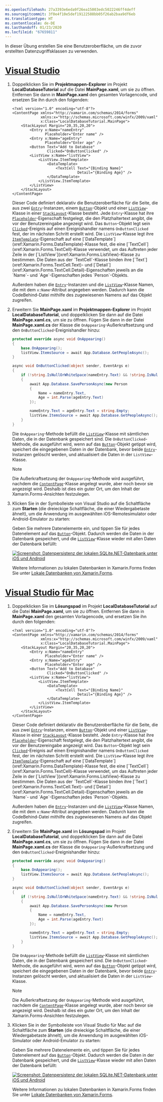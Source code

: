 ```yaml
---
ms.openlocfilehash: 27a3393e6eda9f26ea15003edc5022246ff4deff
ms.sourcegitcommit: 3f0e4f10e5def19122588bb05f26ab2baa9df6eb
ms.translationtype: HT
ms.contentlocale: de-DE
ms.lasthandoff: 01/23/2020
ms.locfileid: "67659811"
---
```

In dieser Übung erstellen Sie eine Benutzeroberfläche, um die zuvor erstellten Datenzugriffsklassen zu verwenden.

# <a name="visual-studiotabvswin"></a>[Visual Studio](#tab/vswin)

1. Doppelklicken Sie im **Projektmappen-Explorer** im Projekt **LocalDatabaseTutorial** auf die Datei **MainPage.xaml**, um sie zu öffnen. Entfernen Sie dann in **MainPage.xaml** den gesamten Vorlagencode, und ersetzen Sie ihn durch den folgenden:

    ```xaml
    <?xml version="1.0" encoding="utf-8"?>
    <ContentPage xmlns="http://xamarin.com/schemas/2014/forms"
                 xmlns:x="http://schemas.microsoft.com/winfx/2009/xaml"
                 x:Class="LocalDatabaseTutorial.MainPage">
        <StackLayout Margin="20,35,20,20">
            <Entry x:Name="nameEntry"
                   Placeholder="Enter name" />
            <Entry x:Name="ageEntry"
                   Placeholder="Enter age" />
            <Button Text="Add to Database"
                    Clicked="OnButtonClicked" />
            <ListView x:Name="listView">
                <ListView.ItemTemplate>
                    <DataTemplate>
                        <TextCell Text="{Binding Name}"
                                  Detail="{Binding Age}" />
                    </DataTemplate>
                </ListView.ItemTemplate>
            </ListView>
        </StackLayout>
    </ContentPage>
    ```

    Dieser Code definiert deklarativ die Benutzeroberfläche für die Seite, die aus zwei [`Entry`](xref:Xamarin.Forms.Entry)-Instanzen, einem [`Button`](xref:Xamarin.Forms.Button)-Objekt und einer [`ListView`](xref:Xamarin.Forms.ListView)-Klasse in einer [`StackLayout`](xref:Xamarin.Forms.StackLayout)-Klasse besteht. Jede `Entry`-Klasse hat ihre [`Placeholder`](xref:Xamarin.Forms.Entry.Placeholder)-Eigenschaft festgelegt, die den Platzhaltertext angibt, die vor der Benutzereingabe angezeigt wird. Das `Button`-Objekt legt sein [`Clicked`](xref:Xamarin.Forms.Button.Clicked)-Ereignis auf einen Ereignishandler namens `OnButtonClicked` fest, der im nächsten Schritt erstellt wird. Die `ListView`-Klasse legt ihre [`ItemTemplate`](xref:Xamarin.Forms.ItemsView`1.ItemTemplate)-Eigenschaft auf eine [`DataTemplate`](xref:Xamarin.Forms.DataTemplate)-Klasse fest, die eine [`TextCell`](xref:Xamarin.Forms.TextCell)-Klasse verwendet, um das Auftreten jeder Zeile in der [`ListView`](xref:Xamarin.Forms.ListView)-Klasse zu bestimmen. Die Daten aus der `TextCell`-Klasse binden ihre [`Text`](xref:Xamarin.Forms.TextCell.Text)- und [`Detail`](xref:Xamarin.Forms.TextCell.Detail)-Eigenschaften jeweils an die `Name`- und `Age`-Eigenschaften jedes `Person`-Objekts.

    Außerdem haben die [`Entry`](xref:Xamarin.Forms.Entry)-Instanzen und die [`ListView`](xref:Xamarin.Forms.ListView)-Klasse Namen, die mit dem `x:Name`-Attribut angegeben werden. Dadurch kann die CodeBehind-Datei mithilfe des zugewiesenen Namens auf das Objekt zugreifen.

1. Erweitern Sie **MainPage.xaml** im **Projektmappen-Explorer** im Projekt **LocalDatabaseTutorial**, und doppelklicken Sie dann auf die Datei **MainPage.xaml.cs**, um sie zu öffnen. Fügen Sie dann in der Datei **MainPage.xaml.cs** der Klasse die `OnAppearing`-Außerkraftsetzung und den `OnButtonClicked`-Ereignishandler hinzu:

    ```csharp
    protected override async void OnAppearing()
    {
        base.OnAppearing();
        listView.ItemsSource = await App.Database.GetPeopleAsync();
    }

    async void OnButtonClicked(object sender, EventArgs e)
    {
        if (!string.IsNullOrWhiteSpace(nameEntry.Text) && !string.IsNullOrWhiteSpace(ageEntry.Text))
        {
            await App.Database.SavePersonAsync(new Person
            {
                Name = nameEntry.Text,
                Age = int.Parse(ageEntry.Text)
            });

            nameEntry.Text = ageEntry.Text = string.Empty;
            listView.ItemsSource = await App.Database.GetPeopleAsync();
        }
    }
    ```

    Die `OnAppearing`-Methode befüllt die [`ListView`](xref:Xamarin.Forms.ListView)-Klasse mit sämtlichen Daten, die in der Datenbank gespeichert sind. Die `OnButtonClicked`-Methode, die ausgeführt wird, wenn auf das [`Button`](xref:Xamarin.Forms.Button)-Objekt getippt wird, speichert die eingegebenen Daten in der Datenbank, bevor beide [`Entry`](xref:Xamarin.Forms.Entry)-Instanzen gelöscht werden, und aktualisiert die Daten in der `ListView`-Klasse.

    > [!NOTE]
    > Die Außerkraftsetzung der `OnAppearing`-Methode wird ausgeführt, nachdem die [`ContentPage`](xref:Xamarin.Forms.ContentPage)-Klasse angelegt wurde, aber noch bevor sie angezeigt wird. Deshalb ist dies ein guter Ort, um den Inhalt der Xamarin.Forms-Ansichten festzulegen.

1. Klicken Sie in der Symbolleiste von Visual Studio auf die Schaltfläche zum **Starten** (die dreieckige Schaltfläche, die einer Wiedergabetaste ähnelt), um die Anwendung im ausgewählten iOS-Remotesimulator oder Android-Emulator zu starten:

    Geben Sie mehrere Datenelemente ein, und tippen Sie für jedes Datenelement auf das [`Button`](xref:Xamarin.Forms.Button)-Objekt. Dadurch werden die Daten in der Datenbank gespeichert, und die [`ListView`](xref:Xamarin.Forms.ListView)-Klasse wieder mit allen Daten der Datenbank befüllt:

    [![Screenshot: Datenpersistenz der lokalen SQLite.NET-Datenbank unter iOS und Android](../images/consume-data-access-classes.png "Datenpersistenz der lokalen Datenbank")](../images/consume-data-access-classes-large.png#lightbox "Datenpersistenz der lokalen Datenbank")

    Weitere Informationen zu lokalen Datenbanken in Xamarin.Forms finden Sie unter [Lokale Datenbanken von Xamarin.Forms](~/xamarin-forms/data-cloud/data/databases.md).

# <a name="visual-studio-for-mactabvsmac"></a>[Visual Studio für Mac](#tab/vsmac)

1. Doppelklicken Sie im **Lösungspad** im Projekt **LocalDatabaseTutorial** auf die Datei **MainPage.xaml**, um sie zu öffnen. Entfernen Sie dann in **MainPage.xaml** den gesamten Vorlagencode, und ersetzen Sie ihn durch den folgenden:

    ```xaml
    <?xml version="1.0" encoding="utf-8"?>
    <ContentPage xmlns="http://xamarin.com/schemas/2014/forms"
                 xmlns:x="http://schemas.microsoft.com/winfx/2009/xaml"
                 x:Class="LocalDatabaseTutorial.MainPage">
        <StackLayout Margin="20,35,20,20">
            <Entry x:Name="nameEntry"
                   Placeholder="Enter name" />
            <Entry x:Name="ageEntry"
                   Placeholder="Enter age" />
            <Button Text="Add to Database"
                    Clicked="OnButtonClicked" />
            <ListView x:Name="listView">
                <ListView.ItemTemplate>
                    <DataTemplate>
                        <TextCell Text="{Binding Name}"
                                  Detail="{Binding Age}" />
                    </DataTemplate>
                </ListView.ItemTemplate>
            </ListView>
        </StackLayout>
    </ContentPage>
    ```

    Dieser Code definiert deklarativ die Benutzeroberfläche für die Seite, die aus zwei [`Entry`](xref:Xamarin.Forms.Entry)-Instanzen, einem [`Button`](xref:Xamarin.Forms.Button)-Objekt und einer [`ListView`](xref:Xamarin.Forms.ListView)-Klasse in einer [`StackLayout`](xref:Xamarin.Forms.StackLayout)-Klasse besteht. Jede `Entry`-Klasse hat ihre [`Placeholder`](xref:Xamarin.Forms.Entry.Placeholder)-Eigenschaft festgelegt, die den Platzhaltertext angibt, die vor der Benutzereingabe angezeigt wird. Das `Button`-Objekt legt sein [`Clicked`](xref:Xamarin.Forms.Button.Clicked)-Ereignis auf einen Ereignishandler namens `OnButtonClicked` fest, der im nächsten Schritt erstellt wird. Die `ListView`-Klasse legt ihre [`ItemTemplate`](xref:Xamarin.Forms.ItemsView`1.ItemTemplate)-Eigenschaft auf eine [`DataTemplate`](xref:Xamarin.Forms.DataTemplate)-Klasse fest, die eine [`TextCell`](xref:Xamarin.Forms.TextCell)-Klasse verwendet, um das Auftreten jeder Zeile in der [`ListView`](xref:Xamarin.Forms.ListView)-Klasse zu bestimmen. Die Daten aus der `TextCell`-Klasse binden ihre [`Text`](xref:Xamarin.Forms.TextCell.Text)- und [`Detail`](xref:Xamarin.Forms.TextCell.Detail)-Eigenschaften jeweils an die `Name`- und `Age`-Eigenschaften jedes `Person`-Objekts.

    Außerdem haben die [`Entry`](xref:Xamarin.Forms.Entry)-Instanzen und die [`ListView`](xref:Xamarin.Forms.ListView)-Klasse Namen, die mit dem `x:Name`-Attribut angegeben werden. Dadurch kann die CodeBehind-Datei mithilfe des zugewiesenen Namens auf das Objekt zugreifen.

1. Erweitern Sie **MainPage.xaml** im **Lösungspad** im Projekt **LocalDatabaseTutorial**, und doppelklicken Sie dann auf die Datei **MainPage.xaml.cs**, um sie zu öffnen. Fügen Sie dann in der Datei **MainPage.xaml.cs** der Klasse die `OnAppearing`-Außerkraftsetzung und den `OnButtonClicked`-Ereignishandler hinzu:

    ```csharp
    protected override async void OnAppearing()
    {
        base.OnAppearing();
        listView.ItemsSource = await App.Database.GetPeopleAsync();
    }

    async void OnButtonClicked(object sender, EventArgs e)
    {
        if (!string.IsNullOrWhiteSpace(nameEntry.Text) && !string.IsNullOrWhiteSpace(ageEntry.Text))
        {
            await App.Database.SavePersonAsync(new Person
            {
                Name = nameEntry.Text,
                Age = int.Parse(ageEntry.Text)
            });

            nameEntry.Text = ageEntry.Text = string.Empty;
            listView.ItemsSource = await App.Database.GetPeopleAsync();
        }
    }
    ```

    Die `OnAppearing`-Methode befüllt die [`ListView`](xref:Xamarin.Forms.ListView)-Klasse mit sämtlichen Daten, die in der Datenbank gespeichert sind. Die `OnButtonClicked`-Methode, die ausgeführt wird, wenn auf das [`Button`](xref:Xamarin.Forms.Button)-Objekt getippt wird, speichert die eingegebenen Daten in der Datenbank, bevor beide [`Entry`](xref:Xamarin.Forms.Entry)-Instanzen gelöscht werden, und aktualisiert die Daten in der `ListView`-Klasse.

    > [!NOTE]
    > Die Außerkraftsetzung der `OnAppearing`-Methode wird ausgeführt, nachdem die [`ContentPage`](xref:Xamarin.Forms.ContentPage)-Klasse angelegt wurde, aber noch bevor sie angezeigt wird. Deshalb ist dies ein guter Ort, um den Inhalt der Xamarin.Forms-Ansichten festzulegen.

1. Klicken Sie in der Symbolleiste von Visual Studio für Mac auf die Schaltfläche zum **Starten** (die dreieckige Schaltfläche, die einer Wiedergabetaste ähnelt), um die Anwendung im ausgewählten iOS-Simulator oder Android-Emulator zu starten:

    Geben Sie mehrere Datenelemente ein, und tippen Sie für jedes Datenelement auf das [`Button`](xref:Xamarin.Forms.Button)-Objekt. Dadurch werden die Daten in der Datenbank gespeichert, und die [`ListView`](xref:Xamarin.Forms.ListView)-Klasse wieder mit allen Daten der Datenbank befüllt:

    [![Screenshot: Datenpersistenz der lokalen SQLite.NET-Datenbank unter iOS und Android](../images/consume-data-access-classes.png "Datenpersistenz der lokalen Datenbank")](../images/consume-data-access-classes-large.png#lightbox "Datenpersistenz der lokalen Datenbank")

    Weitere Informationen zu lokalen Datenbanken in Xamarin.Forms finden Sie unter [Lokale Datenbanken von Xamarin.Forms](~/xamarin-forms/data-cloud/data/databases.md).
